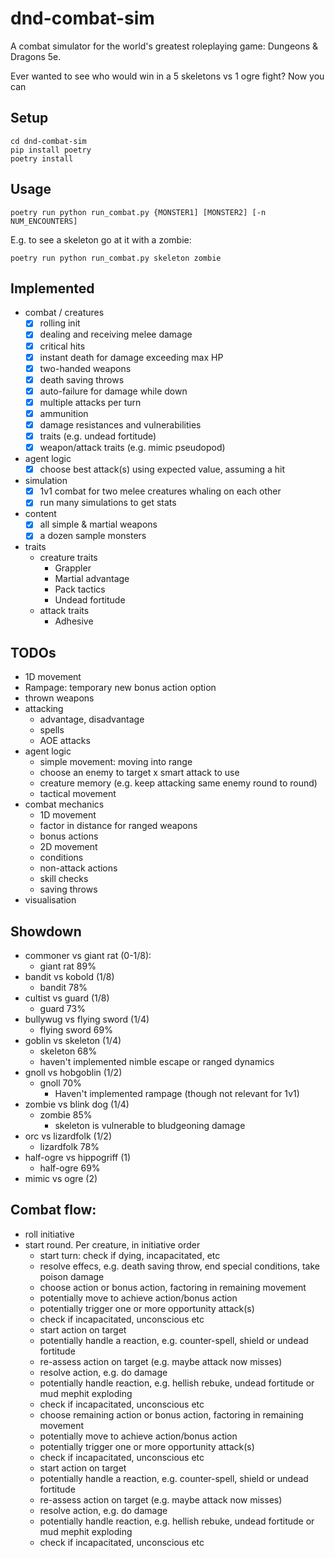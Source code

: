 # dnd-combat-sim

A combat simulator for the world's greatest roleplaying game: Dungeons & Dragons 5e.

Ever wanted to see who would win in a 5 skeletons vs 1 ogre fight? Now you can

## Setup

    cd dnd-combat-sim
    pip install poetry
    poetry install 

## Usage

    poetry run python run_combat.py {MONSTER1] [MONSTER2] [-n NUM_ENCOUNTERS]

E.g. to see a skeleton go at it with a zombie:

    poetry run python run_combat.py skeleton zombie

## Implemented

- combat / creatures
  - [x] rolling init
  - [x] dealing and receiving melee damage
  - [x] critical hits
  - [x] instant death for damage exceeding max HP
  - [x] two-handed weapons
  - [x] death saving throws
  - [x] auto-failure for damage while down
  - [x] multiple attacks per turn
  - [x] ammunition
  - [x] damage resistances and vulnerabilities
  - [x] traits (e.g. undead fortitude)
  - [x] weapon/attack traits (e.g. mimic pseudopod)
- agent logic
  - [x] choose best attack(s) using expected value, assuming a hit
- simulation
  - [x] 1v1 combat for two melee creatures whaling on each other
  - [x] run many simulations to get stats
- content
  - [x] all simple & martial weapons
  - [x] a dozen sample monsters
- traits
  - creature traits
    - Grappler
    - Martial advantage
    - Pack tactics
    - Undead fortitude
  - attack traits
    - Adhesive

## TODOs

- 1D movement
- Rampage: temporary new bonus action option
- thrown weapons
- attacking
  - advantage, disadvantage
  - spells
  - AOE attacks
- agent logic
  - simple movement: moving into range
  - choose an enemy to target x smart attack to use
  - creature memory (e.g. keep attacking same enemy round to round)
  - tactical movement
- combat mechanics
  - 1D movement
  - factor in distance for ranged weapons
  - bonus actions
  - 2D movement
  - conditions
  - non-attack actions
  - skill checks
  - saving throws
- visualisation

## Showdown

- commoner vs giant rat (0-1/8):
  - giant rat 89%
- bandit vs kobold (1/8)
  - bandit 78%
- cultist vs guard (1/8)
  - guard 73%
- bullywug vs flying sword (1/4)
  - flying sword 69%
- goblin vs skeleton (1/4)
  - skeleton 68%
  - haven't implemented nimble escape or ranged dynamics
- gnoll vs hobgoblin (1/2)
  - gnoll 70%
    - Haven't implemented rampage (though not relevant for 1v1)
- zombie vs blink dog (1/4)
  - zombie 85%
    - skeleton is vulnerable to bludgeoning damage
- orc vs lizardfolk (1/2)
  - lizardfolk 78%
- half-ogre vs hippogriff (1)
  - half-ogre 69%
- mimic vs ogre (2)

## Combat flow:

- roll initiative
- start round. Per creature, in initiative order
  - start turn: check if dying, incapacitated, etc
  - resolve effecs, e.g. death saving throw, end special conditions, take poison damage
  - choose action or bonus action, factoring in remaining movement
  - potentially move to achieve action/bonus action
  - potentially trigger one or more opportunity attack(s)
  - check if incapacitated, unconscious etc
  - start action on target
  - potentially handle a reaction, e.g. counter-spell, shield or undead fortitude
  - re-assess action on target (e.g. maybe attack now misses)
  - resolve action, e.g. do damage
  - potentially handle reaction, e.g. hellish rebuke, undead fortitude or mud mephit exploding
  - check if incapacitated, unconscious etc
  - choose remaining action or bonus action, factoring in remaining movement
  - potentially move to achieve action/bonus action
  - potentially trigger one or more opportunity attack(s)
  - check if incapacitated, unconscious etc
  - start action on target
  - potentially handle a reaction, e.g. counter-spell, shield or undead fortitude
  - re-assess action on target (e.g. maybe attack now misses)
  - resolve action, e.g. do damage
  - potentially handle reaction, e.g. hellish rebuke, undead fortitude or mud mephit exploding
  - check if incapacitated, unconscious etc
